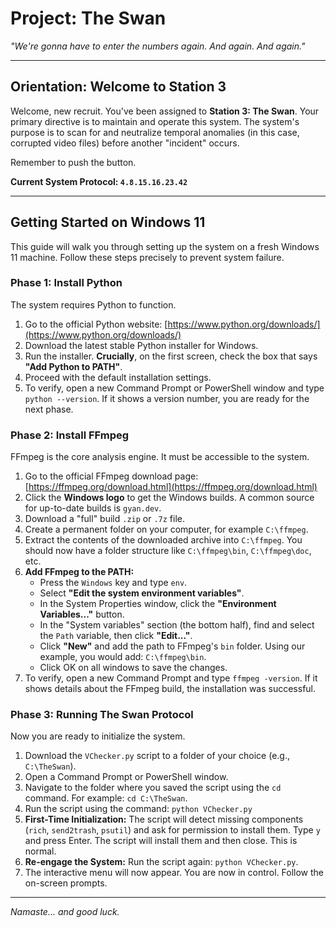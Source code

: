 # Project: The Swan

*"We're gonna have to enter the numbers again. And again. And again."*

---

## Orientation: Welcome to Station 3

Welcome, new recruit. You've been assigned to **Station 3: The Swan**. Your primary directive is to maintain and operate this system. The system's purpose is to scan for and neutralize temporal anomalies (in this case, corrupted video files) before another "incident" occurs.

Remember to push the button.

**Current System Protocol: `4.8.15.16.23.42`**

---

## Getting Started on Windows 11

This guide will walk you through setting up the system on a fresh Windows 11 machine. Follow these steps precisely to prevent system failure.

### Phase 1: Install Python

The system requires Python to function.

1.  Go to the official Python website: [https://www.python.org/downloads/](https://www.python.org/downloads/)
2.  Download the latest stable Python installer for Windows.
3.  Run the installer. **Crucially**, on the first screen, check the box that says **"Add Python to PATH"**.
4.  Proceed with the default installation settings.
5.  To verify, open a new Command Prompt or PowerShell window and type `python --version`. If it shows a version number, you are ready for the next phase.

### Phase 2: Install FFmpeg

FFmpeg is the core analysis engine. It must be accessible to the system.

1.  Go to the official FFmpeg download page: [https://ffmpeg.org/download.html](https://ffmpeg.org/download.html)
2.  Click the **Windows logo** to get the Windows builds. A common source for up-to-date builds is `gyan.dev`.
3.  Download a "full" build `.zip` or `.7z` file.
4.  Create a permanent folder on your computer, for example `C:\ffmpeg`.
5.  Extract the contents of the downloaded archive into `C:\ffmpeg`. You should now have a folder structure like `C:\ffmpeg\bin`, `C:\ffmpeg\doc`, etc.
6.  **Add FFmpeg to the PATH:**
    *   Press the `Windows` key and type `env`.
    *   Select **"Edit the system environment variables"**.
    *   In the System Properties window, click the **"Environment Variables..."** button.
    *   In the "System variables" section (the bottom half), find and select the `Path` variable, then click **"Edit..."**.
    *   Click **"New"** and add the path to FFmpeg's `bin` folder. Using our example, you would add: `C:\ffmpeg\bin`.
    *   Click OK on all windows to save the changes.
7.  To verify, open a new Command Prompt and type `ffmpeg -version`. If it shows details about the FFmpeg build, the installation was successful.

### Phase 3: Running The Swan Protocol

Now you are ready to initialize the system.

1.  Download the `VChecker.py` script to a folder of your choice (e.g., `C:\TheSwan`).
2.  Open a Command Prompt or PowerShell window.
3.  Navigate to the folder where you saved the script using the `cd` command. For example: `cd C:\TheSwan`.
4.  Run the script using the command: `python VChecker.py`
5.  **First-Time Initialization:** The script will detect missing components (`rich`, `send2trash`, `psutil`) and ask for permission to install them. Type `y` and press Enter. The script will install them and then close. This is normal.
6.  **Re-engage the System:** Run the script again: `python VChecker.py`.
7.  The interactive menu will now appear. You are now in control. Follow the on-screen prompts.

---

*Namaste... and good luck.*

<!-- "See you in another life, brotha." -->
